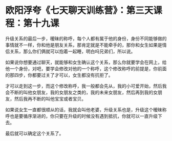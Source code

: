 # 欧阳浮夸《七天聊天训练营》：第三天课程：第十九课

升级关系的最后一步，暧昧的称呼，每个人都有属于他的身份，身份不同能够做的事情就不一样，你和他是朋友关系，那肯定就是不能牵手的，那你和女生如果是情侣关系，那么你们俩就可以抱着一起睡，明白吗兄弟们，所以说。

如果说你想要通过聊天，就能够和女生确认这个关系，那么你就要学会在网上，给他一个身份，对吧，要学会修改对他的一个称呼，这个修改称呼的前提是，你前面的那四步，你都要过关了才可以，女生都没有抗拒了。

才可以走到这一步，而这个修改称呼，我一般都会先从，我的小可爱开始，然后我会不断的叫他女朋友，我的女朋友之类的，我的未来女朋友，然后再到我的女朋友，然后我再不断的叫他宝宝或者宝贝。

如果说女生一直都很顺从的话，我就会叫他老婆，升级关系也是，升级这个暧昧称呼也是要循序渐进的，你只要在升级的时候没有遇到抵抗，你就可以一直升级下去。

最后就可以确定这个关系了。